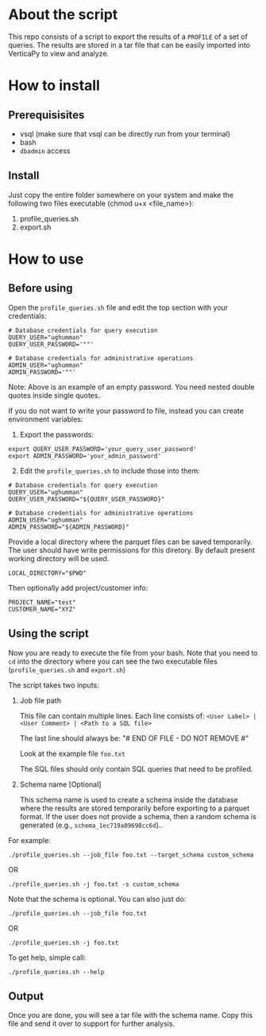 # About the script
This repo consists of a script to export the results of a ``PROFILE`` of a set of queries. The results are stored in a tar file that can be easily imported into VerticaPy to view and analyze.

# How to install 
## Prerequisisites

- vsql (make sure that vsql can be directly run from your terminal)
- bash
- `dbadmin` access

## Install 
Just copy the entire folder somewhere on your system and make the following two files executable (chmod u+x <file_name>):

1. profile_queries.sh
2. export.sh

# How to use 

## Before using 

Open the ``profile_queries.sh`` file and edit the top section with your credentials:

```
# Database credentials for query execution
QUERY_USER="ughumman"
QUERY_USER_PASSWORD='""'

# Database credentials for administrative operations
ADMIN_USER="ughumman"
ADMIN_PASSWORD='""'
```

Note: Above is an example of an empty password. You need nested double quotes inside single quotes.

If you do not want to write your password to file, instead you can create environment variables:

1. Export the passwords:

```
export QUERY_USER_PASSWORD='your_query_user_password'
export ADMIN_PASSWORD='your_admin_password'
```

2. Edit the ``profile_queries.sh`` to include those into them:

```
# Database credentials for query execution
QUERY_USER="ughumman"
QUERY_USER_PASSWORD="${QUERY_USER_PASSWORD}"

# Database credentials for administrative operations
ADMIN_USER="ughumman"
ADMIN_PASSWORD="${ADMIN_PASSWORD}"
```

Provide a local directory where the parquet files can be saved temporarily. The user should have write permissions for this diretory. By default present working directory will be used.

```
LOCAL_DIRECTORY="$PWD"
```

Then optionally add project/customer info:

```
PROJECT_NAME="test"
CUSTOMER_NAME="XYZ"
```

## Using the script

Now you are ready to execute the file from your bash. Note that you need to ``cd`` into the directory where you can see the two executable files (`profile_queries.sh` and `export.sh`)

The script takes two inputs:

1. Job file path

    This file can contain multiple lines. Each line consists of:
    `<User Label> | <User Comment> | <Path to a SQL file>`

    The last line should always be:
    "# END OF FILE - DO NOT REMOVE #"

    Look at the example file `foo.txt`

    The SQL files should only contain SQL queries that need to be profiled.


2. Schema name [Optional]

    This schema name is used to create a schema inside the database where the results are stored temporarily before exporting to a parquet format. If the user does not provide a schema, then a random schema is generated (e.g., `schema_1ec719a09698cc6d`)..

For example:

``./profile_queries.sh --job_file foo.txt --target_schema custom_schema``

OR

``./profile_queries.sh -j foo.txt -s custom_schema``

Note that the schema is optional. You can also just do:

``./profile_queries.sh --job_file foo.txt``

OR

``./profile_queries.sh -j foo.txt``

To get help, simple call:

``./profile_queries.sh --help``

## Output

Once you are done, you will see a tar file with the schema name. Copy this file and send it over to support for further analysis.
